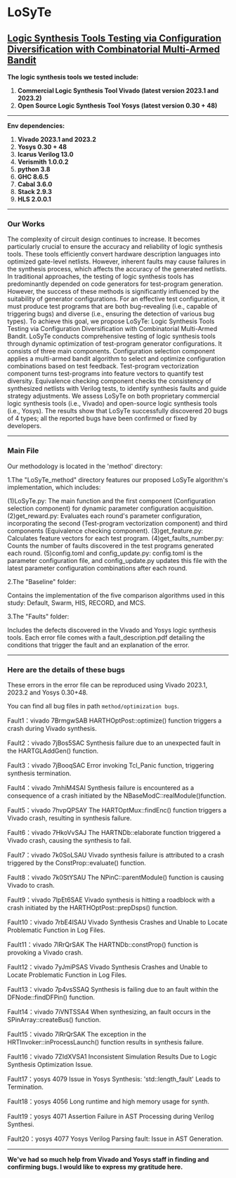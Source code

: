 # LoSyTe
## [Logic Synthesis Tools Testing via Configuration Diversification with Combinatorial Multi-Armed Bandit](https://github.com/LoSyTe/LoSyTe)
**The logic synthesis tools we tested include:**
1. **Commercial Logic Synthesis Tool Vivado (latest version 2023.1 and 2023.2)**
2. **Open Source Logic Synthesis Tool Yosys (latest version 0.30 + 48)**
***

**Env dependencies:**
1. **Vivado 2023.1 and 2023.2**
2. **Yosys 0.30 + 48**
3. **Icarus Verilog 13.0**
4. **Verismith 1.0.0.2**
5. **python 3.8**
6. **GHC 8.6.5**
7. **Cabal 3.6.0**
8. **Stack 2.9.3**
9. **HLS 2.0.0.1**
***

### Our Works
The complexity of circuit design continues to increase. It becomes particularly crucial to ensure the accuracy and reliability of logic synthesis tools. These tools efficiently convert hardware description languages into optimized gate-level netlists. However, inherent faults may cause failures in the synthesis process, which affects the accuracy of the generated netlists. In traditional approaches, the testing of logic synthesis tools has predominantly depended on code generators for test-program generation. However, the success of these methods is significantly influenced by the suitability of generator configurations. For an effective test configuration, it must produce test programs that are both bug-revealing (i.e., capable of triggering bugs) and diverse (i.e., ensuring the detection of various bug types). To achieve this goal, we propose LoSyTe: Logic Synthesis Tools Testing via Configuration Diversification with Combinatorial Multi-Armed Bandit. LoSyTe conducts comprehensive testing of logic synthesis tools through dynamic optimization of test-program generator configurations. It consists of three main components. Configuration selection component applies a multi-armed bandit algorithm to select and optimize configuration combinations based on test feedback. Test-program vectorization component turns test-programs into feature vectors to quantify test diversity. Equivalence checking component checks the consistency of synthesized netlists with Verilog tests, to identify synthesis faults and guide strategy adjustments. We assess LoSyTe on both proprietary commercial logic synthesis tools (i.e., Vivado)  and open-source logic synthesis tools (i.e., Yosys). The results show that LoSyTe successfully discovered 20 bugs of 4 types; all the reported bugs have been confirmed or fixed by developers.

***
### Main File
Our methodology is located in the 'method' directory:

1.The "LoSyTe_method" directory features our proposed LoSyTe algorithm's implementation, which includes:

(1)LoSyTe.py: The main function and the first component (Configuration selection component) for dynamic parameter configuration acquisition.
(2)get_reward.py: Evaluates each round's parameter configuration, incorporating the second (Test-program vectorization component) and third components (Equivalence checking component).
(3)get_feature.py: Calculates feature vectors for each test program.
(4)get_faults_number.py: Counts the number of faults discovered in the test programs generated each round.
(5)config.toml and config_update.py: config.toml is the parameter configuration file, and config_update.py updates this file with the latest parameter configuration combinations after each round.

2.The "Baseline" folder:

Contains the implementation of the five comparison algorithms used in this study: Default, Swarm, HIS, RECORD, and MCS.

3.The "Faults" folder:

Includes the defects discovered in the Vivado and Yosys logic synthesis tools. Each error file comes with a fault_description.pdf detailing the conditions that trigger the fault and an explanation of the error.
***

### Here are the details of these bugs
These errors in the error file can be reproduced using Vivado 2023.1, 2023.2 and Yosys 0.30+48.

You can find all bug files in path `method/optimization bugs`.

Fault1：vivado	7BrmgwSAB	 HARTHOptPost::optimize() function triggers a crash during Vivado synthesis.

Fault2：vivado	7jBos5SAC  Synthesis failure due to an unexpected fault in the HARTGLAddGen() function.

Fault3：vivado	7jBooqSAC	 Error invoking Tcl\_Panic function, triggering synthesis termination.

Fault4：vivado	7mhiM4SAI	 Synthesis failure is encountered as a consequence of a crash initiated by the NBaseModC::realModule()function.

Fault5：vivado	7hvpQPSAY	 The HARTOptMux::findEnc() function triggers a Vivado crash, resulting in synthesis failure.

Fault6：vivado	7HkoVvSAJ	 The HARTNDb::elaborate function triggered a Vivado crash, causing the synthesis to fail.

Fault7：vivado	7k0SoLSAU	 Vivado synthesis failure is attributed to a crash triggered by the ConstProp::evaluate() function.

Fault8：vivado	7k0StYSAU	 The NPinC::parentModule() function is causing Vivado to crash.

Fault9：vivado	7lpEt6SAE	 Vivado synthesis is hitting a roadblock with a crash initiated by the HARTHOptPost::prepDsps() function.

Fault10：vivado	7rbE4ISAU	 Vivado Synthesis Crashes and Unable to Locate Problematic Function in Log Files.

Fault11：vivado	7lRrQrSAK	 The HARTNDb::constProp() function is provoking a Vivado crash.

Fault12：vivado	7yJmiPSAS	 Vivado Synthesis Crashes and Unable to Locate Problematic Function in Log Files.

Fault13：vivado	7p4vsSSAQ	 Synthesis is failing due to an fault within the DFNode::findDFPin() function.

Fault14：vivado	7iVNTSSA4	 When synthesizing, an fault occurs in the SPinArray::createBus() function.

Fault15：vivado	7lRrQrSAK	 The exception in the HRTInvoker::inProcessLaunch() function results in synthesis failure.

Fault16：vivado	7ZIdXVSA1	 Inconsistent Simulation Results Due to Logic Synthesis Optimization Issue.

Fault17：yosys	   4079	   Issue in Yosys Synthesis: 'std::length\_fault' Leads to Termination.

Fault18：yosys	   4056	   Long runtime and high memory usage for synth.

Fault19：yosys	   4071	   Assertion Failure in AST Processing during Verilog Synthesi.

Fault20：yosys	   4077	   Yosys Verilog Parsing fault: Issue in AST Generation.
***
**We've had so much help from Vivado and Yosys staff in finding and confirming bugs. I would like to express my gratitude here.**
